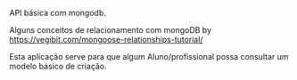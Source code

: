API básica com mongodb.

Alguns conceitos de relacionamento com mongoDB by https://vegibit.com/mongoose-relationships-tutorial/

Esta aplicação serve para que algum Aluno/profissional possa consultar um modelo básico de criação.